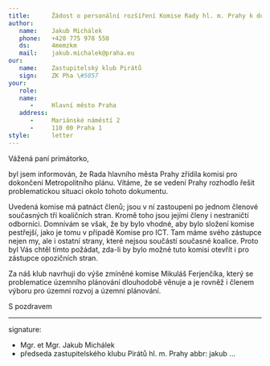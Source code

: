 ```yaml
---
title:      Žádost o personální rozšíření Komise Rady hl. m. Prahy k dokončení Metropolitního plánu-
author:
   name:    Jakub Michálek
   phone:   +420 775 978 550
   ds:      4memzkm
   mail:    jakub.michalek@praha.eu
our:
   name:    Zastupitelský klub Pirátů
   sign:    ZK Pha \#5057
your:
   role:    
   name:    
      -     Hlavní město Praha
   address:
      -     Mariánské náměstí 2
      -     110 00 Praha 1
style:      letter
---
```


Vážená paní primátorko,

byl jsem informován, že Rada hlavního města Prahy zřídila komisi pro dokončení Metropolitního plánu. Vítáme, že se vedení Prahy rozhodlo řešit problematickou situaci okolo tohoto dokumentu.

Uvedená komise má patnáct členů; jsou v ní zastoupeni po jednom členové současných tří koaličních stran. Kromě toho jsou jejími členy i nestraničtí odborníci. Domnívám se však, že by bylo vhodné, aby bylo složení komise pestřejší, jako je tomu v případě Komise pro ICT. Tam máme svého zástupce nejen my, ale i ostatní strany, které nejsou součástí současné koalice. Proto byl Vás chtěl tímto požádat, zda-li by bylo možné tuto komisi otevřít i pro zástupce opozičních stran. 

Za náš klub navrhuji do výše zmíněné komise Mikuláš Ferjenčíka, který se problematice územního plánování dlouhodobě věnuje a je rovněž i členem výboru pro územní rozvoj a územní plánování.

S pozdravem

---
signature: 
  - Mgr. et Mgr. Jakub Michálek
  - předseda zastupitelského klubu Pirátů hl. m. Prahy
abbr:       jakub
...
